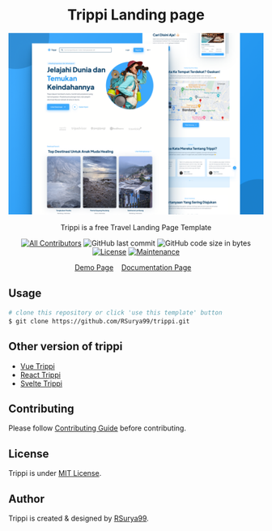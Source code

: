 <h1 align="center">Trippi Landing page</h1>

![Trippi Screenshot](assets/img/preview.png)

<p align="center">Trippi is a free Travel Landing Page Template</p>
<div align="center">

[![All Contributors](https://img.shields.io/github/contributors/rsurya99/trippi)](https://github.com/rsurya99/trippi/graphs/contributors)
![GitHub last commit](https://img.shields.io/github/last-commit/rsurya99/trippi.svg)
![GitHub code size in bytes](https://img.shields.io/github/languages/code-size/rsurya99/trippi)
[![License](https://img.shields.io/github/license/rsurya99/trippi.svg)](LICENSE)
[![Maintenance](https://img.shields.io/badge/Maintained%3F-yes-green.svg)](https://GitHub.com/Naereen/StrapDown.js/graphs/commit-activity)

</div>

<p align="center">
	<a href="https://github.com/RSurya99/trippi" _blank="true">Demo Page</a>&nbsp;&nbsp;&nbsp;
	<a href="https://github.com/RSurya99/trippi">Documentation Page</a>&nbsp;&nbsp;&nbsp;
</p>

## Usage

```bash
# clone this repository or click 'use this template' button
$ git clone https://github.com/RSurya99/trippi.git
```

## Other version of trippi
- [Vue Trippi](https://github.com/rsurya99/vue-trippi)
- [React Trippi](https://github.com/rsurya99/react-trippi)
- [Svelte Trippi](https://github.com/rsurya99/svelte-trippi)


## Contributing

Please follow [Contributing Guide](./CONTRIBUTING.md) before contributing.

## License

Trippi is under [MIT License](./LICENSE).

## Author

Trippi is created & designed by <a href="https://rsurya.me">RSurya99</a>.